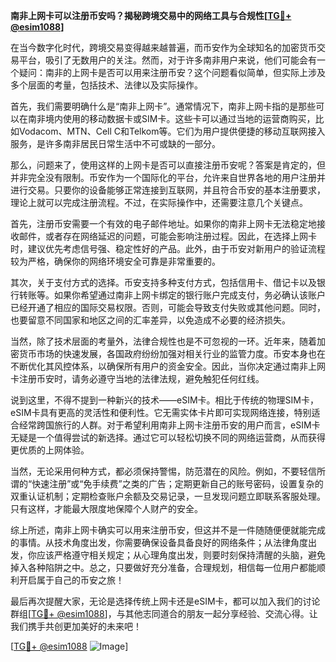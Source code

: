 **南非上网卡可以注册币安吗？揭秘跨境交易中的网络工具与合规性[[TG💪+ @esim1088](https://t.me/s/esim1088)]**

在当今数字化时代，跨境交易变得越来越普遍，而币安作为全球知名的加密货币交易平台，吸引了无数用户的关注。然而，对于许多南非用户来说，他们可能会有一个疑问：南非的上网卡是否可以用来注册币安？这个问题看似简单，但实际上涉及多个层面的考量，包括技术、法律以及实际操作。

首先，我们需要明确什么是“南非上网卡”。通常情况下，南非上网卡指的是那些可以在南非境内使用的移动数据卡或SIM卡。这些卡可以通过当地的运营商购买，比如Vodacom、MTN、Cell C和Telkom等。它们为用户提供便捷的移动互联网接入服务，是许多南非居民日常生活中不可或缺的一部分。

那么，问题来了，使用这样的上网卡是否可以直接注册币安呢？答案是肯定的，但并非完全没有限制。币安作为一个国际化的平台，允许来自世界各地的用户注册并进行交易。只要你的设备能够正常连接到互联网，并且符合币安的基本注册要求，理论上就可以完成注册流程。不过，在实际操作中，还需要注意几个关键点。

首先，注册币安需要一个有效的电子邮件地址。如果你的南非上网卡无法稳定地接收邮件，或者存在网络延迟的问题，可能会影响注册过程。因此，在选择上网卡时，建议优先考虑信号强、稳定性好的产品。此外，由于币安对新用户的验证流程较为严格，确保你的网络环境安全可靠是非常重要的。

其次，关于支付方式的选择。币安支持多种支付方式，包括信用卡、借记卡以及银行转账等。如果你希望通过南非上网卡绑定的银行账户完成支付，务必确认该账户已经开通了相应的国际交易权限。否则，可能会导致支付失败或其他问题。同时，也要留意不同国家和地区之间的汇率差异，以免造成不必要的经济损失。

当然，除了技术层面的考量外，法律合规性也是不可忽视的一环。近年来，随着加密货币市场的快速发展，各国政府纷纷加强对相关行业的监管力度。币安本身也在不断优化其风控体系，以确保所有用户的资金安全。因此，当你决定通过南非上网卡注册币安时，请务必遵守当地的法律法规，避免触犯任何红线。

说到这里，不得不提到一种新兴的技术——eSIM卡。相比于传统的物理SIM卡，eSIM卡具有更高的灵活性和便利性。它无需实体卡片即可实现网络连接，特别适合经常跨国旅行的人群。对于希望利用南非上网卡注册币安的用户而言，eSIM卡无疑是一个值得尝试的新选择。通过它可以轻松切换不同的网络运营商，从而获得更优质的上网体验。

当然，无论采用何种方式，都必须保持警惕，防范潜在的风险。例如，不要轻信所谓的“快速注册”或“免手续费”之类的广告；定期更新自己的账号密码，设置复杂的双重认证机制；定期检查账户余额及交易记录，一旦发现问题立即联系客服处理。只有这样，才能最大限度地保障个人财产的安全。

综上所述，南非上网卡确实可以用来注册币安，但这并不是一件随随便便就能完成的事情。从技术角度出发，你需要确保设备具备良好的网络条件；从法律角度出发，你应该严格遵守相关规定；从心理角度出发，则要时刻保持清醒的头脑，避免掉入各种陷阱之中。总之，只要做好充分准备，合理规划，相信每一位用户都能顺利开启属于自己的币安之旅！

最后再次提醒大家，无论是选择传统上网卡还是eSIM卡，都可以加入我们的讨论群组[[TG💪+ @esim1088](https://t.me/s/esim1088)]，与其他志同道合的朋友一起分享经验、交流心得。让我们携手共创更加美好的未来吧！

[[TG💪+ @esim1088](https://t.me/s/esim1088) ![Image](https://i.postimg.cc/4NQfJmqS/Snipaste-2025-05-13-00-14-12.png)]